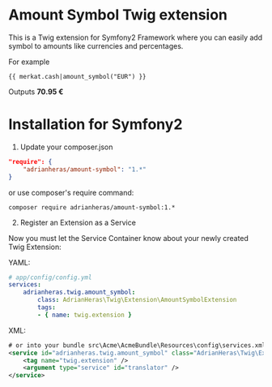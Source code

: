 # Amount Symbol Twig extension

This is a Twig extension for Symfony2 Framework where you can easily add symbol to amounts like currencies and percentages.

For example

```twig
{{ merkat.cash|amount_symbol("EUR") }}
```

Outputs __70.95 €__

# Installation for Symfony2

1) Update your composer.json

```json
"require": {
	"adrianheras/amount-symbol": "1.*"
}
```

or use composer's require command:

	composer require adrianheras/amount-symbol:1.*

2) Register an Extension as a Service

Now you must let the Service Container know about your newly created Twig Extension:

YAML:

```yaml
# app/config/config.yml
services:
	adrianheras.twig.amount_symbol:
		class: AdrianHeras\Twig\Extension\AmountSymbolExtension
		tags:
		- { name: twig.extension }
```

XML:

```xml
# or into your bundle src\Acme\AcmeBundle\Resources\config\services.xml
<service id="adrianheras.twig.amount_symbol" class="AdrianHeras\Twig\Extension\AmountSymbolExtension">
	<tag name="twig.extension" />
	<argument type="service" id="translator" />
</service>
```
